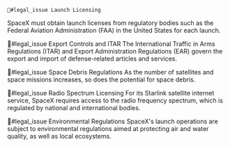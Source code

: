     📜#legal_issue Launch Licensing
SpaceX must obtain launch licenses from regulatory bodies such as the Federal Aviation Administration (FAA) in the United States for each launch. 

📜#legal_issue Export Controls and ITAR
The International Traffic in Arms Regulations (ITAR) and Export Administration Regulations (EAR) govern the export and import of defense-related articles and services.

📜#legal_issue Space Debris Regulations
As the number of satellites and space missions increases, so does the potential for space debris.

📜#legal_issue Radio Spectrum Licensing
For its Starlink satellite internet service, SpaceX requires access to the radio frequency spectrum, which is regulated by national and international bodies.

📜#legal_issue Environmental Regulations
SpaceX's launch operations are subject to environmental regulations aimed at protecting air and water quality, as well as local ecosystems.


